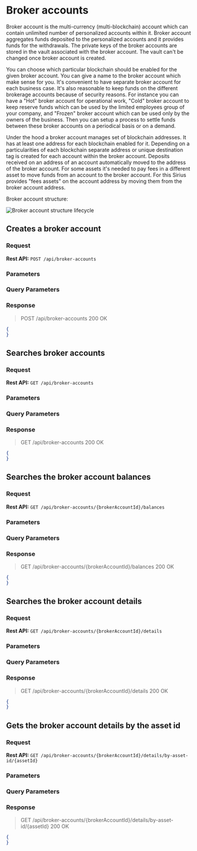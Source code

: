 # Broker accounts

Broker account is the multi-currency (multi-blockchain) account which can contain unlimited number of personalized accounts within it. Broker account aggregates funds deposited to the personalized accounts and it provides funds for the withdrawals. The private keys of the broker accounts are stored in the vault associated with the broker account. The vault can't be changed once broker account is created.

You can choose which particular blockchain should be enabled for the given broker account. You can give a name to the broker account which make sense for you. It's convenient to have separate broker account for each business case. It's also reasonable to keep funds on the different brokerage accounts because of security reasons. For instance you can have a "Hot" broker account for operational work, "Cold" broker account to keep reserve funds which can be used by the limited employees group of your company, and "Frozen" broker account which can be used only by the owners of the business. Then you can setup a process to settle funds between these broker accounts on a periodical basis or on a demand.

Under the hood a broker account manages set of blockchain addresses. It has at least one address for each blockchain enabled for it. Depending on a particularities of each blockchain separate address or unique destination tag is created for each account within the broker account. Deposits received on an address of an account automatically moved to the address of the broker account. For some assets it's needed to pay fees in a different asset to move funds from an account to the broker account. For this Sirius provides "fees assets" on the account address by moving them from the broker account address.

Broker account structure:

<img src="https://github.com/swisschain/Sirius.Api.Docs/raw/master/source/images/broker-account-structure.png" alt="Broker account structure lifecycle"/>

## Creates a broker account

### Request

**Rest API:** `POST /api/broker-accounts`

### Parameters

### Query Parameters

### Response

> POST /api/broker-accounts 200 OK

```json
{
}
```

## Searches broker accounts

### Request

**Rest API:** `GET /api/broker-accounts`

### Parameters

### Query Parameters

### Response

> GET /api/broker-accounts 200 OK

```json
{
}
```

## Searches the broker account balances

### Request

**Rest API:** `GET /api/broker-accounts/{brokerAccountId}/balances`

### Parameters

### Query Parameters

### Response

> GET /api/broker-accounts/{brokerAccountId}/balances 200 OK

```json
{
}
```

## Searches the broker account details

### Request

**Rest API:** `GET /api/broker-accounts/{brokerAccountId}/details`

### Parameters

### Query Parameters

### Response

> GET /api/broker-accounts/{brokerAccountId}/details 200 OK

```json
{
}
```

## Gets the broker account details by the asset id

### Request

**Rest API:** `GET /api/broker-accounts/{brokerAccountId}/details/by-asset-id/{assetId}`

### Parameters

### Query Parameters

### Response

> GET /api/broker-accounts/{brokerAccountId}/details/by-asset-id/{assetId} 200 OK

```json
{
}
```